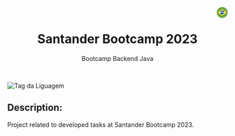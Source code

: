 <a href="https://github.com/rafaelrvital/Java-Trainning/blob/main/bootcamp-Santander2023/README_PT-BR.md"><img src="https://github.com/rafaelrvital/rafaelrvital/blob/main/assets/flags/br.png" width="25" align="right" title="Mudar para português"></a>

<br>

<div align=center>

# Santander Bootcamp 2023

Bootcamp Backend Java

</div><br>

![Tag da Liguagem](https://img.shields.io/badge/Intellij-Java-orange)

## Description:

Project related to developed tasks at Santander Bootcamp 2023.